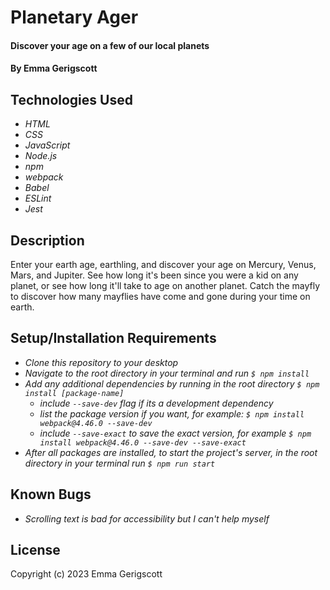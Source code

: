 # Planetary Ager

#### Discover your age on a few of our local planets

#### By Emma Gerigscott

## Technologies Used

* _HTML_
* _CSS_
* _JavaScript_
* _Node.js_
* _npm_
* _webpack_
* _Babel_
* _ESLint_
* _Jest_

## Description

Enter your earth age, earthling, and discover your age on Mercury, Venus, Mars, and Jupiter. See how long it's been since you were a kid on any planet, or see how long it'll take to age on another planet. Catch the mayfly to discover how many mayflies have come and gone during your time on earth.

## Setup/Installation Requirements

* _Clone this repository to your desktop_
* _Navigate to the root directory in your terminal and run ```$ npm install```_
* _Add any additional dependencies by running in the root directory ```$ npm install [package-name]```_
  - _include ```--save-dev``` flag if its a development dependency_
  - _list the package version if you want, for example: ```$ npm install webpack@4.46.0 --save-dev```_
  - _include ```--save-exact``` to save the exact version, for example ```$ npm install webpack@4.46.0 --save-dev --save-exact```_
* _After all packages are installed, to start the project's server, in the root directory in your terminal run ```$ npm run start```_

## Known Bugs

* _Scrolling text is bad for accessibility but I can't help myself_

## License

Copyright (c) 2023 Emma Gerigscott